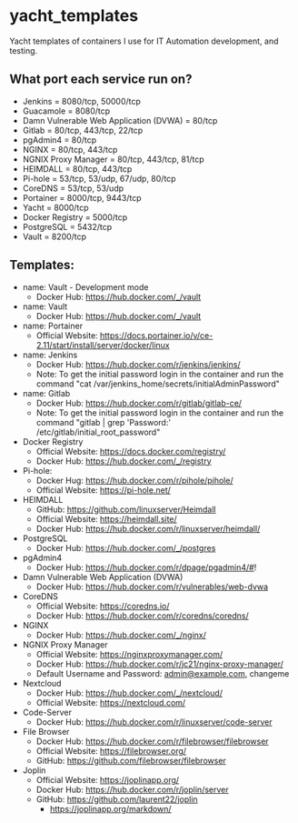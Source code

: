 # yacht_templates
Yacht templates of containers I use for IT Automation development, and testing.

## What port each service run on?
* Jenkins = 8080/tcp, 50000/tcp
* Guacamole = 8080/tcp
* Damn Vulnerable Web Application (DVWA) = 80/tcp
* Gitlab = 80/tcp, 443/tcp, 22/tcp
* pgAdmin4 = 80/tcp
* NGINX = 80/tcp, 443/tcp
* NGNIX Proxy Manager = 80/tcp, 443/tcp, 81/tcp
* HEIMDALL = 80/tcp, 443/tcp
* Pi-hole = 53/tcp, 53/udp, 67/udp, 80/tcp
* CoreDNS = 53/tcp, 53/udp
* Portainer = 8000/tcp, 9443/tcp
* Yacht = 8000/tcp
* Docker Registry = 5000/tcp
* PostgreSQL = 5432/tcp
* Vault = 8200/tcp

## Templates:
* name: Vault - Development mode
    * Docker Hub: https://hub.docker.com/_/vault
* name: Vault
    * Docker Hub: https://hub.docker.com/_/vault
* name: Portainer
    * Official Website: https://docs.portainer.io/v/ce-2.11/start/install/server/docker/linux
* name: Jenkins
    * Docker Hub: https://hub.docker.com/r/jenkins/jenkins/
    * Note: To get the initial password login in the container and run the command "cat /var/jenkins_home/secrets/initialAdminPassword"
* name: Gitlab
    * Docker Hub: https://hub.docker.com/r/gitlab/gitlab-ce/
    * Note: To get the initial password login in the container and run the command "gitlab | grep 'Password:' /etc/gitlab/initial_root_password"
* Docker Registry
    * Official Website: https://docs.docker.com/registry/
    * Docker Hub: https://hub.docker.com/_/registry
* Pi-hole:
    * Docker Hug: https://hub.docker.com/r/pihole/pihole/
    * Official Website: https://pi-hole.net/
* HEIMDALL
    * GitHub: https://github.com/linuxserver/Heimdall
    * Official Website: https://heimdall.site/
    * Docker Hub: https://hub.docker.com/r/linuxserver/heimdall/
* PostgreSQL
    * Docker Hub: https://hub.docker.com/_/postgres
* pgAdmin4
    * Docker Hub: https://hub.docker.com/r/dpage/pgadmin4/#!
* Damn Vulnerable Web Application (DVWA)
    * Docker Hub: https://hub.docker.com/r/vulnerables/web-dvwa
* CoreDNS
    * Official Website: https://coredns.io/
    * Docker Hub: https://hub.docker.com/r/coredns/coredns/
* NGINX
    * Docker Hub: https://hub.docker.com/_/nginx/
* NGNIX Proxy Manager
    * Official Website: https://nginxproxymanager.com/
    * Docker Hub: https://hub.docker.com/r/jc21/nginx-proxy-manager/
    * Default Username and Password: admin@example.com, changeme
* Nextcloud
    * Docker Hub: https://hub.docker.com/_/nextcloud/
    * Official Website: https://nextcloud.com/
* Code-Server
    * Docker Hub: https://hub.docker.com/r/linuxserver/code-server
* File Browser
    * Docker Hub: https://hub.docker.com/r/filebrowser/filebrowser
    * Official Website: https://filebrowser.org/
    * GitHub: https://github.com/filebrowser/filebrowser
* Joplin
    * Official Website: https://joplinapp.org/
    * Docker Hub: https://hub.docker.com/r/joplin/server
    * GitHub: https://github.com/laurent22/joplin
        * https://joplinapp.org/markdown/